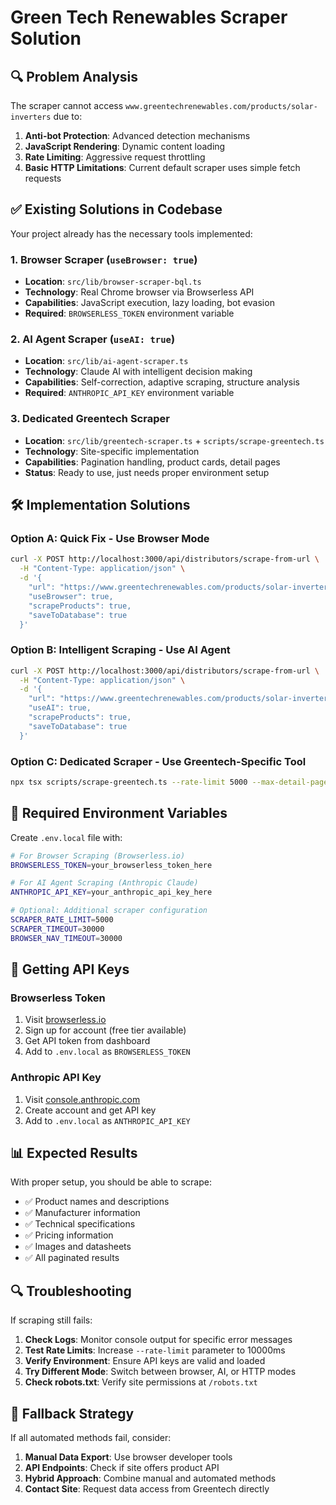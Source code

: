 # Green Tech Renewables Scraper Solution

## 🔍 Problem Analysis

The scraper cannot access `www.greentechrenewables.com/products/solar-inverters` due to:

1. **Anti-bot Protection**: Advanced detection mechanisms
2. **JavaScript Rendering**: Dynamic content loading 
3. **Rate Limiting**: Aggressive request throttling
4. **Basic HTTP Limitations**: Current default scraper uses simple fetch requests

## ✅ Existing Solutions in Codebase

Your project already has the necessary tools implemented:

### 1. Browser Scraper (`useBrowser: true`)
- **Location**: `src/lib/browser-scraper-bql.ts`
- **Technology**: Real Chrome browser via Browserless API
- **Capabilities**: JavaScript execution, lazy loading, bot evasion
- **Required**: `BROWSERLESS_TOKEN` environment variable

### 2. AI Agent Scraper (`useAI: true`) 
- **Location**: `src/lib/ai-agent-scraper.ts`
- **Technology**: Claude AI with intelligent decision making
- **Capabilities**: Self-correction, adaptive scraping, structure analysis
- **Required**: `ANTHROPIC_API_KEY` environment variable

### 3. Dedicated Greentech Scraper
- **Location**: `src/lib/greentech-scraper.ts` + `scripts/scrape-greentech.ts`
- **Technology**: Site-specific implementation
- **Capabilities**: Pagination handling, product cards, detail pages
- **Status**: Ready to use, just needs proper environment setup

## 🛠 Implementation Solutions

### Option A: Quick Fix - Use Browser Mode
```bash
curl -X POST http://localhost:3000/api/distributors/scrape-from-url \
  -H "Content-Type: application/json" \
  -d '{
    "url": "https://www.greentechrenewables.com/products/solar-inverters",
    "useBrowser": true,
    "scrapeProducts": true,
    "saveToDatabase": true
  }'
```

### Option B: Intelligent Scraping - Use AI Agent
```bash
curl -X POST http://localhost:3000/api/distributors/scrape-from-url \
  -H "Content-Type: application/json" \
  -d '{
    "url": "https://www.greentechrenewables.com/products/solar-inverters", 
    "useAI": true,
    "scrapeProducts": true,
    "saveToDatabase": true
  }'
```

### Option C: Dedicated Scraper - Use Greentech-Specific Tool
```bash
npx tsx scripts/scrape-greentech.ts --rate-limit 5000 --max-detail-pages 50
```

## 🔧 Required Environment Variables

Create `.env.local` file with:

```bash
# For Browser Scraping (Browserless.io)
BROWSERLESS_TOKEN=your_browserless_token_here

# For AI Agent Scraping (Anthropic Claude)
ANTHROPIC_API_KEY=your_anthropic_api_key_here

# Optional: Additional scraper configuration
SCRAPER_RATE_LIMIT=5000
SCRAPER_TIMEOUT=30000
BROWSER_NAV_TIMEOUT=30000
```

## 🚀 Getting API Keys

### Browserless Token
1. Visit [browserless.io](https://browserless.io)
2. Sign up for account (free tier available)
3. Get API token from dashboard
4. Add to `.env.local` as `BROWSERLESS_TOKEN`

### Anthropic API Key  
1. Visit [console.anthropic.com](https://console.anthropic.com)
2. Create account and get API key
3. Add to `.env.local` as `ANTHROPIC_API_KEY`

## 📊 Expected Results

With proper setup, you should be able to scrape:
- ✅ Product names and descriptions
- ✅ Manufacturer information  
- ✅ Technical specifications
- ✅ Pricing information
- ✅ Images and datasheets
- ✅ All paginated results

## 🔍 Troubleshooting

If scraping still fails:

1. **Check Logs**: Monitor console output for specific error messages
2. **Test Rate Limits**: Increase `--rate-limit` parameter to 10000ms
3. **Verify Environment**: Ensure API keys are valid and loaded
4. **Try Different Mode**: Switch between browser, AI, or HTTP modes
5. **Check robots.txt**: Verify site permissions at `/robots.txt`

## 🔄 Fallback Strategy

If all automated methods fail, consider:
1. **Manual Data Export**: Use browser developer tools
2. **API Endpoints**: Check if site offers product API
3. **Hybrid Approach**: Combine manual and automated methods
4. **Contact Site**: Request data access from Greentech directly
